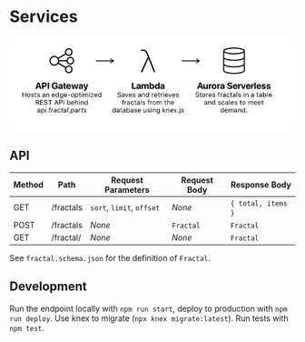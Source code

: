 # Services

![Services Diagram](./services-diagram.png)

## API

| Method | Path            | Request Parameters        | Request Body | Response Body      |
| ------ | --------------- | ------------------------- | ------------ | -------------------|
| GET    | /fractals       | `sort`, `limit`, `offset` | *None*       | `{ total, items }` |
| POST   | /fractals       | *None*                    | `Fractal`    | `Fractal`          |
| GET    | /fractal/<name> | *None*                    | *None*       | `Fractal`          |

See `fractal.schema.json` for the definition of `Fractal`.

## Development

Run the endpoint locally with `npm run start`, deploy to production with `npm
run deploy`. Use knex to migrate (`npx knex migrate:latest`). Run tests with
`npm test`.
